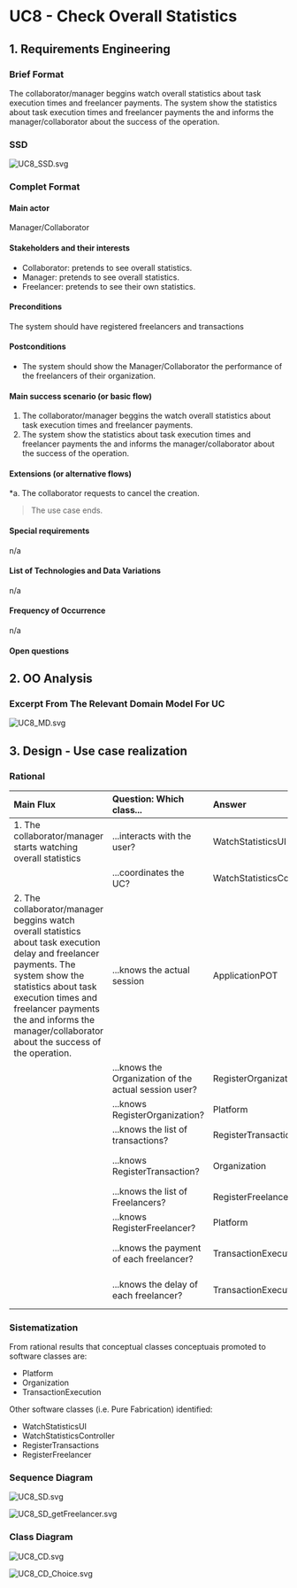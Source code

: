 # UC8 - Check Overall Statistics

## 1. Requirements Engineering

### Brief Format

The collaborator/manager beggins watch overall statistics about task execution times and freelancer payments. The system show the statistics about task execution times and freelancer payments the and informs the manager/collaborator about the success of the operation.

### SSD
![UC8_SSD.svg](UC8_SSD.svg)


### Complet Format

#### Main actor

Manager/Collaborator

#### Stakeholders and their interests
* Collaborator: pretends to see overall statistics.
* Manager: pretends to see overall statistics.
* Freelancer: pretends to see their own statistics.

#### Preconditions

The system should have registered freelancers and transactions

#### Postconditions

* The system should show the Manager/Collaborator the performance of the freelancers of their organization.

#### Main success scenario (or basic flow)

1. The collaborator/manager beggins the watch overall statistics about task execution times and freelancer payments.
2. The system show the statistics about task execution times and freelancer payments the and informs the manager/collaborator about the success of the operation.


#### Extensions (or alternative flows)

*a. The collaborator requests to cancel the creation.

> The use case ends.
	
#### Special requirements
n/a

#### List of Technologies and Data Variations
n/a

#### Frequency of Occurrence
n/a

#### Open questions

## 2. OO Analysis

### Excerpt From The Relevant Domain Model For UC

![UC8_MD.svg](UC8_MD.svg)


## 3. Design - Use case realization

### Rational

| Main Flux | Question: Which class... | Answer  | Justification  |
|:--------------  |:---------------------- |:----------|:---------------------------- |
|1. The collaborator/manager starts watching overall statistics|...interacts with the user? | WatchStatisticsUI | Pure Fabrication|
|             |...coordinates the UC? | WatchStatisticsController | Controller |
|2. The collaborator/manager beggins watch overall statistics about task execution delay and freelancer payments. The system show the statistics about task execution times and freelancer payments the and informs the manager/collaborator about the success of the operation. |...knows the actual session | ApplicationPOT | IE: ApplicationPOT knows the registered users | 
| |...knows the Organization of the actual session user? | RegisterOrganization | HC+LC |
| |...knows RegisterOrganization? | Platform | IE: Platform has the list of Organizations |
| |...knows the list of transactions? | RegisterTransaction | HC+LC |
| |...knows RegisterTransaction? | Organization | IE: Organization knows RegisterTransaction |
| |...knows the list of Freelancers? | RegisterFreelancer | HC+LC |
| |...knows RegisterFreelancer? | Platform | Platform knows all the freelancers | 
| |...knows the payment of each freelancer? | TransactionExecution | IE: In the MD, TransactionExecution originates a Payment |
| |...knows the delay of each freelancer? | TransactionExecution | IE: TransactionExecution knows its own data | 
             

### Sistematization ##

 From rational results that conceptual classes  conceptuais promoted to software classes are:

* Platform
* Organization
* TransactionExecution


Other software classes (i.e. Pure Fabrication) identified:  

 * WatchStatisticsUI  
 * WatchStatisticsController
 * RegisterTransactions
 * RegisterFreelancer


###	Sequence Diagram

![UC8_SD.svg](UC8_SD.svg)

![UC8_SD_getFreelancer.svg](UC8_SD_Choice.svg)





###	Class Diagram

![UC8_CD.svg](UC8_CD.svg)

![UC8_CD_Choice.svg](UC8_CD_Choice.svg)

